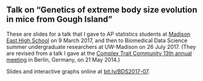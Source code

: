 ## Talk on &ldquo;Genetics of extreme body size evolution in mice from Gough Island&rdquo;

These are slides for a talk that I gave to AP statistics students at
[Madison East High School](https://east.madison.k12.wi.us/) on 9 March
2017, and then to Biomedical Data Science summer undergraduate
researchers at UW-Madison on 26 July 2017. (They are revised from a talk I gave at the
[Complex Trait Community 13th annual meeting](http://www.ctc2014.org) in
Berlin, Germany, on 21 May 2014.)

Slides and interactive graphs online at [bit.ly/BDS2017-07](http://bit.ly/BDS2017-07).

